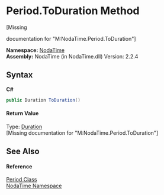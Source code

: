 # Period.ToDuration Method 
 

\[Missing <summary> documentation for "M:NodaTime.Period.ToDuration"\]

**Namespace:**&nbsp;<a href="N_NodaTime">NodaTime</a><br />**Assembly:**&nbsp;NodaTime (in NodaTime.dll) Version: 2.2.4

## Syntax

**C#**<br />
``` C#
public Duration ToDuration()
```


#### Return Value
Type: <a href="T_NodaTime_Duration">Duration</a><br />\[Missing <returns> documentation for "M:NodaTime.Period.ToDuration"\]

## See Also


#### Reference
<a href="T_NodaTime_Period">Period Class</a><br /><a href="N_NodaTime">NodaTime Namespace</a><br />